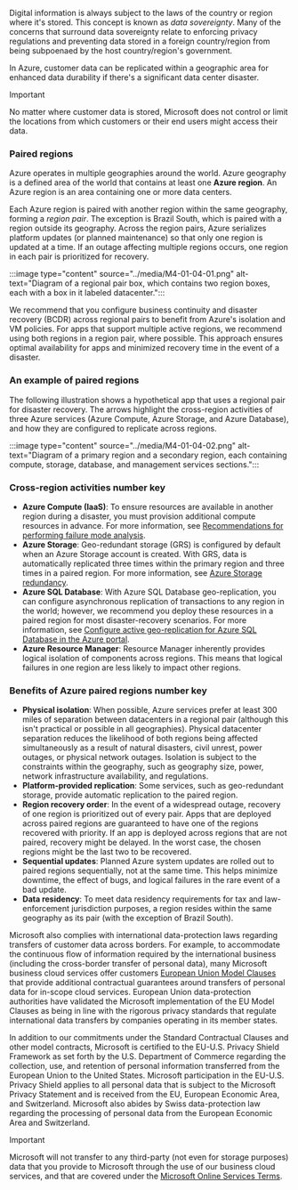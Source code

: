 Digital information is always subject to the laws of the country or region where it's stored. This concept is known as *data sovereignty*. Many of the concerns that surround data sovereignty relate to enforcing privacy regulations and preventing data stored in a foreign country/region from being subpoenaed by the host country/region's government.

In Azure, customer data can be replicated within a geographic area for enhanced data durability if there's a significant data center disaster.

> [!IMPORTANT]
> No matter where customer data is stored, Microsoft does not control or limit the locations from which customers or their end users might access their data.

### Paired regions

Azure operates in multiple geographies around the world. Azure geography is a defined area of the world that contains at least one **Azure region**. An Azure region is an area containing one or more data centers.

Each Azure region is paired with another region within the same geography, forming a *region pair*. The exception is Brazil South, which is paired with a region outside its geography. Across the region pairs, Azure serializes platform updates (or planned maintenance) so that only one region is updated at a time. If an outage affecting multiple regions occurs, one region in each pair is prioritized for recovery.

:::image type="content" source="../media/M4-01-04-01.png" alt-text="Diagram of a regional pair box, which contains two region boxes, each with a box in it labeled datacenter.":::

We recommend that you configure business continuity and disaster recovery (BCDR) across regional pairs to benefit from Azure's isolation and VM policies. For apps that support multiple active regions, we recommend using both regions in a region pair, where possible. This approach ensures optimal availability for apps and minimized recovery time in the event of a disaster.

### An example of paired regions

The following illustration shows a hypothetical app that uses a regional pair for disaster recovery. The arrows highlight the cross-region activities of three Azure services (Azure Compute, Azure Storage, and Azure Database), and how they are configured to replicate across regions.

:::image type="content" source="../media/M4-01-04-02.png" alt-text="Diagram of a primary region and a secondary region, each containing compute, storage, database, and management services sections.":::

### Cross-region activities number key

* **Azure Compute (IaaS)**: To ensure resources are available in another region during a disaster, you must provision additional compute resources in advance. For more information, see [Recommendations for performing failure mode analysis](/azure/well-architected/reliability/failure-mode-analysis).
* **Azure Storage**: Geo-redundant storage (GRS) is configured by default when an Azure Storage account is created. With GRS, data is automatically replicated three times within the primary region and three times in a paired region. For more information, see [Azure Storage redundancy](/azure/storage/common/storage-redundancy).
* **Azure SQL Database**: With Azure SQL Database geo-replication, you can configure asynchronous replication of transactions to any region in the world; however, we recommend you deploy these resources in a paired region for most disaster-recovery scenarios. For more information, see [Configure active geo-replication for Azure SQL Database in the Azure portal](/azure/sql-database/sql-database-active-geo-replication-portal).
* **Azure Resource Manager**: Resource Manager inherently provides logical isolation of components across regions. This means that logical failures in one region are less likely to impact other regions.

### Benefits of Azure paired regions number key

* **Physical isolation**: When possible, Azure services prefer at least 300 miles of separation between datacenters in a regional pair (although this isn't practical or possible in all geographies). Physical datacenter separation reduces the likelihood of both regions being affected simultaneously as a result of natural disasters, civil unrest, power outages, or physical network outages. Isolation is subject to the constraints within the geography, such as geography size, power, network infrastructure availability, and regulations.
* **Platform-provided replication**: Some services, such as geo-redundant storage, provide automatic replication to the paired region.
* **Region recovery order**: In the event of a widespread outage, recovery of one region is prioritized out of every pair. Apps that are deployed across paired regions are guaranteed to have one of the regions recovered with priority. If an app is deployed across regions that are not paired, recovery might be delayed. In the worst case, the chosen regions might be the last two to be recovered.
* **Sequential updates**: Planned Azure system updates are rolled out to paired regions sequentially, not at the same time. This helps minimize downtime, the effect of bugs, and logical failures in the rare event of a bad update.
* **Data residency**: To meet data residency requirements for tax and law-enforcement jurisdiction purposes, a region resides within the same geography as its pair (with the exception of Brazil South).

Microsoft also complies with international data-protection laws regarding transfers of customer data across borders. For example, to accommodate the continuous flow of information required by the international business (including the cross-border transfer of personal data), many Microsoft business cloud services offer customers [European Union Model Clauses](/compliance/regulatory/offering-eu-model-clauses) that provide additional contractual guarantees around transfers of personal data for in-scope cloud services. European Union data-protection authorities have validated the Microsoft implementation of the EU Model Clauses as being in line with the rigorous privacy standards that regulate international data transfers by companies operating in its member states.

In addition to our commitments under the Standard Contractual Clauses and other model contracts, Microsoft is certified to the EU-U.S. Privacy Shield Framework as set forth by the U.S. Department of Commerce regarding the collection, use, and retention of personal information transferred from the European Union to the United States. Microsoft participation in the EU-U.S. Privacy Shield applies to all personal data that is subject to the Microsoft Privacy Statement and is received from the EU, European Economic Area, and Switzerland. Microsoft also abides by Swiss data-protection law regarding the processing of personal data from the European Economic Area and Switzerland.

> [!IMPORTANT]
> Microsoft will not transfer to any third-party (not even for storage purposes) data that you provide to Microsoft through the use of our business cloud services, and that are covered under the [Microsoft Online Services Terms](https://azure.microsoft.com/support/legal/).
